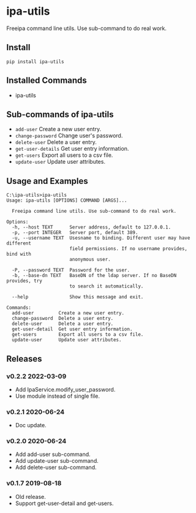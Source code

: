 # ipa-utils

Freeipa command line utils. Use sub-command to do real work.

## Install

```
pip install ipa-utils
```

## Installed Commands

- ipa-utils

## Sub-commands of ipa-utils

- `add-user` Create a new user entry.
- `change-password` Change user's password.
- `delete-user` Delete a user entry.
- `get-user-details` Get user entry information.
- `get-users` Export all users to a csv file.
- `update-user` Update user attributes.

## Usage and Examples

```
C:\ipa-utils>ipa-utils
Usage: ipa-utils [OPTIONS] COMMAND [ARGS]...

  Freeipa command line utils. Use sub-command to do real work.

Options:
  -h, --host TEXT      Server address, default to 127.0.0.1.
  -p, --port INTEGER   Server port, default 389.
  -u, --username TEXT  Usesname to binding. Different user may have different
                       field permissions. If no username provides, bind with
                       anonymous user.

  -P, --password TEXT  Password for the user.
  -b, --base-dn TEXT   BaseDN of the ldap server. If no BaseDN provides, try
                       to search it automatically.

  --help               Show this message and exit.

Commands:
  add-user         Create a new user entry.
  change-password  Delete a user entry.
  delete-user      Delete a user entry.
  get-user-detail  Get user entry information.
  get-users        Export all users to a csv file.
  update-user      Update user attributes.
```

## Releases

### v0.2.2 2022-03-09

- Add IpaService.modify_user_password.
- Use module instead of single file.

### v0.2.1 2020-06-24

- Doc update.

### v0.2.0 2020-06-24

- Add add-user sub-command.
- Add update-user sub-command.
- Add delete-user sub-command.

### v0.1.7 2019-08-18

- Old release.
- Support get-user-detail and get-users.